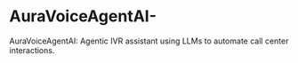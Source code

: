 # AuraVoiceAgentAI-
AuraVoiceAgentAI: Agentic IVR assistant using LLMs to automate call center interactions.

